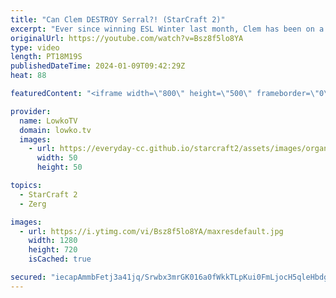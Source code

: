 ```yaml
---
title: "Can Clem DESTROY Serral?! (StarCraft 2)"
excerpt: "Ever since winning ESL Winter last month, Clem has been on a new all-time high. He's destroying all competition left right and center and is looking better than ever before. In this best-of-2 series of top level StarCraft 2 Clem takes on Serral, the highest ranked player in the world. Support my work:"
originalUrl: https://youtube.com/watch?v=Bsz8f5lo8YA
type: video
length: PT18M19S
publishedDateTime: 2024-01-09T09:42:29Z
heat: 88

featuredContent: "<iframe width=\"800\" height=\"500\" frameborder=\"0\" src=\"https://www.youtube.com/embed/Bsz8f5lo8YA\" allow=\"accelerometer; autoplay; encrypted-media; gyroscope; picture-in-picture\" allowfullscreen></iframe>"

provider:
  name: LowkoTV
  domain: lowko.tv
  images:
    - url: https://everyday-cc.github.io/starcraft2/assets/images/organizations/lowko.tv-50x50.jpg
      width: 50
      height: 50

topics:
  - StarCraft 2
  - Zerg

images:
  - url: https://i.ytimg.com/vi/Bsz8f5lo8YA/maxresdefault.jpg
    width: 1280
    height: 720
    isCached: true

secured: "iecapAmmbFetj3a41jq/Srwbx3mrGK016a0fWkkTLpKui0FmLjocH5qleHbdgAg/gu6THn8XodsZKxA+DdJz4PIwZUbO0fj6WJHnfTkNQR94zNAwyol5MDTn2nKgSk8SUCiEiEuEWlIbHE1WFoy/ryYbVV+xdW/Bj1RHKoi0oj5xKk5+7KGF3oEI80pckTBWY77pjyvskKQDtiaAbOAxJcHZmBepTsWMnVE3kww6JVrZVAvtPWi8r7moFhR5QDlMggdURcvV6/c0GYWUPUefYbwLtog/7BK3suBJEs6Q0tiMEzbv+qmkxSFkjX2AhEVslz3NvJocQXjszTjHZXTcMLDEov0oxpUBhl1AwTRWmyjUARUnMqDl1SNS2bJ8eOfH4crrI0MFwJW0XkOWjZhtoveXTmpBLFHK9v3xZw7UYrg=;BUIbV3bjRZ+9LpTgXgMs1A=="
---
```


